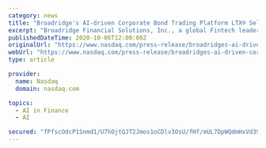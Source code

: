 ```yaml
---
category: news
title: "Broadridge's AI-driven Corporate Bond Trading Platform LTX® Selects 7 Chord as Third-Party Pricing Provider"
excerpt: "Broadridge Financial Solutions, Inc., a global Fintech leader, today announced that it selected 7 Chord, an independent predictive pricing and analytics provider, as the source for intraday corporate bond prices on its new artificial intelligence- driven,"
publishedDateTime: 2020-10-06T12:00:00Z
originalUrl: "https://www.nasdaq.com/press-release/broadridges-ai-driven-corporate-bond-trading-platform-ltxr-selects-7-chord-as-third"
webUrl: "https://www.nasdaq.com/press-release/broadridges-ai-driven-corporate-bond-trading-platform-ltxr-selects-7-chord-as-third"
type: article

provider:
  name: Nasdaq
  domain: nasdaq.com

topics:
  - AI in Finance
  - AI

secured: "fPfscOdcP1Snmd1/U7hOjtQJT2Jmos1oCDlv3OsU/fHf/mUL7DpWQdmHxVd39z6lAXLeIkN5AP5gD9yOVQMdna4wSy+kX8YInHip7ASgJzQN0N+rEavdIQCrBnA7rZa/jPqOgpqF6J1gzRA1PI4PbICbE3zRcIRgn6/idsrVgq7MsxLBxlq/ZdXy9xH1M6UotYKLe4XBARTeumIJ+0E9zq2lich7l45zHnihFgUulKI8zAs6yi3r1rScwNXz07nUdsn4XChYWQk2Lz7qjbncGcQphdbXnVfC/B3MZt2sWHfhvK5Tg+TZOnOZ4ej77fESMG+L5jb5zDRwAm4TgcgHW9WaN2IPUbAxJh/EXMRLxzk=;Mbyj+irFensnmEpNA0A/VQ=="
---
```


